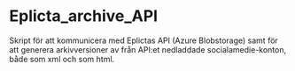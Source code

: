 # Eplicta_archive_API
Skript för att kommunicera med Eplictas API (Azure Blobstorage) samt för att generera arkivversioner av från API:et nedladdade socialamedie-konton, både som xml och som html.   
